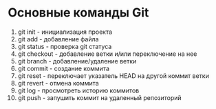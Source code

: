 # Основные команды Git
1. git init - инициализация проекта
2. git add <file name> - добавление файла 
3. git status - проверка git статуса
4. git checkout <branch name> - добавление ветки и/или переключение на нее
5. git branch - добавление/удаление ветки
6. git commit - создание коммита
7. git reset - переключает указатель HEAD на другой коммит ветки
8. git revert - отмена коммита
9. git log - просмотреть историю коммитов
10. git push - запушить коммит на удаленный репозиторий